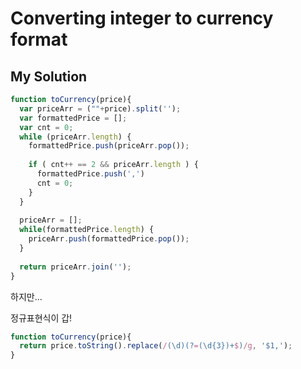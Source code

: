 # Converting integer to currency format

## My Solution
```js
function toCurrency(price){
  var priceArr = (""+price).split('');
  var formattedPrice = [];
  var cnt = 0;
  while (priceArr.length) {
    formattedPrice.push(priceArr.pop());
    
    if ( cnt++ == 2 && priceArr.length ) {
      formattedPrice.push(',')
      cnt = 0;
    }
  }
  
  priceArr = [];
  while(formattedPrice.length) {
    priceArr.push(formattedPrice.pop());
  }
  
  return priceArr.join('');
}
```

하지만...

정규표현식이 갑!

```js
function toCurrency(price){
  return price.toString().replace(/(\d)(?=(\d{3})+$)/g, '$1,');
}
```